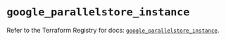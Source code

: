 # `google_parallelstore_instance`

Refer to the Terraform Registry for docs: [`google_parallelstore_instance`](https://registry.terraform.io/providers/hashicorp/google/6.24.0/docs/resources/parallelstore_instance).
